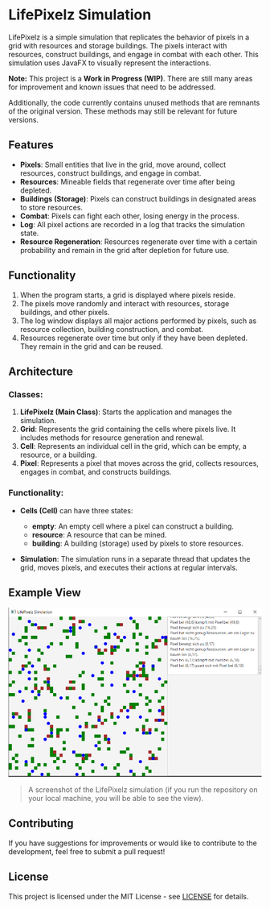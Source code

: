 # LifePixelz Simulation

LifePixelz is a simple simulation that replicates the behavior of pixels in a grid with resources and storage buildings. The pixels interact with resources, construct buildings, and engage in combat with each other. This simulation uses JavaFX to visually represent the interactions.

**Note:** This project is a **Work in Progress (WIP)**. There are still many areas for improvement and known issues that need to be addressed.

Additionally, the code currently contains unused methods that are remnants of the original version. These methods may still be relevant for future versions.

## Features

- **Pixels**: Small entities that live in the grid, move around, collect resources, construct buildings, and engage in combat.
- **Resources**: Mineable fields that regenerate over time after being depleted.
- **Buildings (Storage)**: Pixels can construct buildings in designated areas to store resources.
- **Combat**: Pixels can fight each other, losing energy in the process.
- **Log**: All pixel actions are recorded in a log that tracks the simulation state.
- **Resource Regeneration**: Resources regenerate over time with a certain probability and remain in the grid after depletion for future use.

## Functionality

1. When the program starts, a grid is displayed where pixels reside.
2. The pixels move randomly and interact with resources, storage buildings, and other pixels.
3. The log window displays all major actions performed by pixels, such as resource collection, building construction, and combat.
4. Resources regenerate over time but only if they have been depleted. They remain in the grid and can be reused.

## Architecture

### Classes:

1. **LifePixelz (Main Class)**: Starts the application and manages the simulation.
2. **Grid**: Represents the grid containing the cells where pixels live. It includes methods for resource generation and renewal.
3. **Cell**: Represents an individual cell in the grid, which can be empty, a resource, or a building.
4. **Pixel**: Represents a pixel that moves across the grid, collects resources, engages in combat, and constructs buildings.

### Functionality:

- **Cells (Cell)** can have three states:
    - **empty**: An empty cell where a pixel can construct a building.
    - **resource**: A resource that can be mined.
    - **building**: A building (storage) used by pixels to store resources.

- **Simulation**: The simulation runs in a separate thread that updates the grid, moves pixels, and executes their actions at regular intervals.

## Example View

![LifePixelz Screenshot](https://github.com/CptGummiball/Life-Pixelz/blob/main/screenshot.PNG)

> A screenshot of the LifePixelz simulation (if you run the repository on your local machine, you will be able to see the view).

## Contributing

If you have suggestions for improvements or would like to contribute to the development, feel free to submit a pull request!

## License

This project is licensed under the MIT License - see [LICENSE](LICENSE) for details.